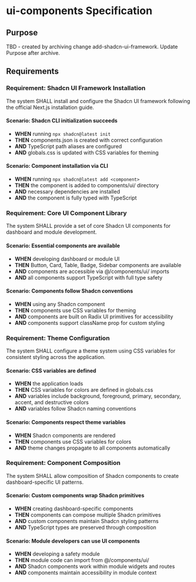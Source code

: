 # ui-components Specification

## Purpose
TBD - created by archiving change add-shadcn-ui-framework. Update Purpose after archive.
## Requirements
### Requirement: Shadcn UI Framework Installation
The system SHALL install and configure the Shadcn UI framework following the official Next.js installation guide.

#### Scenario: Shadcn CLI initialization succeeds
- **WHEN** running `npx shadcn@latest init`
- **THEN** components.json is created with correct configuration
- **AND** TypeScript path aliases are configured
- **AND** globals.css is updated with CSS variables for theming

#### Scenario: Component installation via CLI
- **WHEN** running `npx shadcn@latest add <component>`
- **THEN** the component is added to components/ui/ directory
- **AND** necessary dependencies are installed
- **AND** the component is fully typed with TypeScript

### Requirement: Core UI Component Library
The system SHALL provide a set of core Shadcn UI components for dashboard and module development.

#### Scenario: Essential components are available
- **WHEN** developing dashboard or module UI
- **THEN** Button, Card, Table, Badge, Sidebar components are available
- **AND** components are accessible via @/components/ui/ imports
- **AND** all components support TypeScript with full type safety

#### Scenario: Components follow Shadcn conventions
- **WHEN** using any Shadcn component
- **THEN** components use CSS variables for theming
- **AND** components are built on Radix UI primitives for accessibility
- **AND** components support className prop for custom styling

### Requirement: Theme Configuration
The system SHALL configure a theme system using CSS variables for consistent styling across the application.

#### Scenario: CSS variables are defined
- **WHEN** the application loads
- **THEN** CSS variables for colors are defined in globals.css
- **AND** variables include background, foreground, primary, secondary, accent, and destructive colors
- **AND** variables follow Shadcn naming conventions

#### Scenario: Components respect theme variables
- **WHEN** Shadcn components are rendered
- **THEN** components use CSS variables for colors
- **AND** theme changes propagate to all components automatically

### Requirement: Component Composition
The system SHALL allow composition of Shadcn components to create dashboard-specific UI patterns.

#### Scenario: Custom components wrap Shadcn primitives
- **WHEN** creating dashboard-specific components
- **THEN** components can compose multiple Shadcn primitives
- **AND** custom components maintain Shadcn styling patterns
- **AND** TypeScript types are preserved through composition

#### Scenario: Module developers can use UI components
- **WHEN** developing a safety module
- **THEN** module code can import from @/components/ui/
- **AND** Shadcn components work within module widgets and routes
- **AND** components maintain accessibility in module context

